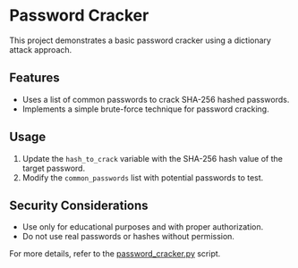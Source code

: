 # Password Cracker

This project demonstrates a basic password cracker using a dictionary attack approach.

## Features
- Uses a list of common passwords to crack SHA-256 hashed passwords.
- Implements a simple brute-force technique for password cracking.

## Usage
1. Update the `hash_to_crack` variable with the SHA-256 hash value of the target password.
2. Modify the `common_passwords` list with potential passwords to test.

## Security Considerations
- Use only for educational purposes and with proper authorization.
- Do not use real passwords or hashes without permission.

For more details, refer to the [password_cracker.py](./password_cracker.py) script.
